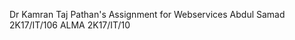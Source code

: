 Dr Kamran Taj Pathan's Assignment for Webservices 
Abdul Samad 2K17/IT/106
ALMA           2K17/IT/10
